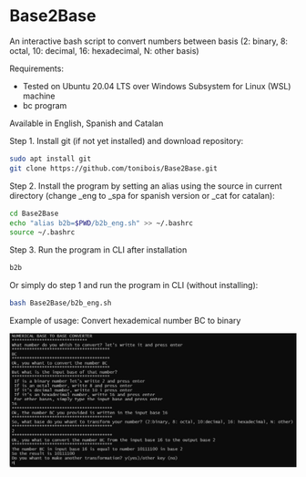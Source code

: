 # Base2Base
An interactive bash script to convert numbers between basis (2: binary, 8: octal, 10: decimal, 16: hexadecimal, N: other basis)

Requirements: 
+ Tested on Ubuntu 20.04 LTS over Windows Subsystem for Linux (WSL) machine
+ bc program

Available in English, Spanish and Catalan

Step 1. Install git (if not yet installed) and download repository:

```bash
sudo apt install git
git clone https://github.com/tonibois/Base2Base.git
```

Step 2. Install the program by setting an alias using the source in current directory (change _eng to _spa for spanish version or _cat for catalan):

```bash
cd Base2Base
echo "alias b2b=$PWD/b2b_eng.sh" >> ~/.bashrc
source ~/.bashrc
```
Step 3. Run the program in CLI after installation
```bash
b2b
```

Or simply do step 1 and run the program in CLI (without installing):
```bash
bash Base2Base/b2b_eng.sh
```
Example of usage: Convert hexademical number BC to binary 

<p align="left">
<img src="demo.png" alt="drawing" width="1000" >
</p>


  
  
